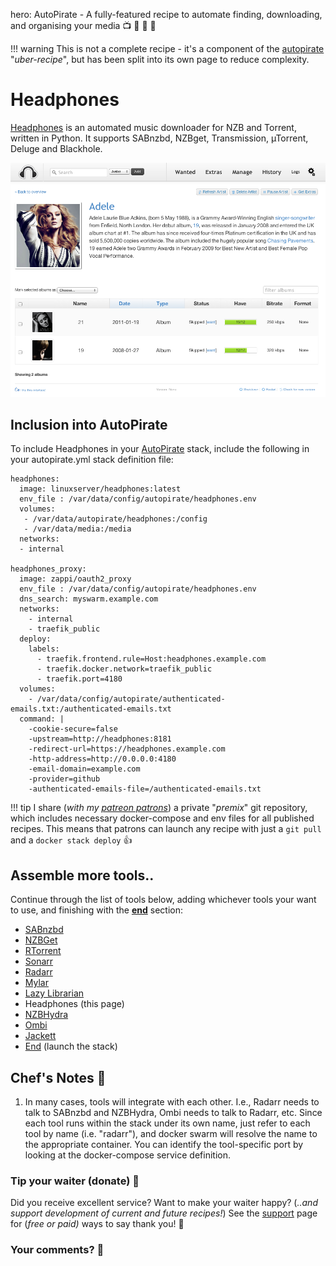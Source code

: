 hero: AutoPirate - A fully-featured recipe to automate finding, downloading, and organising your media 📺 🎥 🎵 📖

!!! warning
    This is not a complete recipe - it's a component of the [autopirate](/recipies/autopirate/) "_uber-recipe_", but has been split into its own page to reduce complexity.

# Headphones

[Headphones](https://github.com/rembo10/headphones) is an automated music downloader for NZB and Torrent, written in Python. It supports SABnzbd, NZBget, Transmission, µTorrent, Deluge and Blackhole.

![Headphones Screenshot](../../images/headphones.png)

## Inclusion into AutoPirate

To include Headphones in your [AutoPirate](/recipies/autopirate/) stack, include the following in your autopirate.yml stack definition file:

```
headphones:
  image: linuxserver/headphones:latest
  env_file : /var/data/config/autopirate/headphones.env
  volumes:
   - /var/data/autopirate/headphones:/config
   - /var/data/media:/media
  networks:
  - internal

headphones_proxy:
  image: zappi/oauth2_proxy
  env_file : /var/data/config/autopirate/headphones.env
  dns_search: myswarm.example.com  
  networks:
    - internal
    - traefik_public
  deploy:
    labels:
      - traefik.frontend.rule=Host:headphones.example.com
      - traefik.docker.network=traefik_public
      - traefik.port=4180
  volumes:
    - /var/data/config/autopirate/authenticated-emails.txt:/authenticated-emails.txt
  command: |
    -cookie-secure=false
    -upstream=http://headphones:8181
    -redirect-url=https://headphones.example.com
    -http-address=http://0.0.0.0:4180
    -email-domain=example.com
    -provider=github
    -authenticated-emails-file=/authenticated-emails.txt
```

!!! tip
    I share (_with my [patreon patrons](https://www.patreon.com/funkypenguin)_) a private "_premix_" git repository, which includes necessary docker-compose and env files for all published recipes. This means that patrons can launch any recipe with just a ```git pull``` and a ```docker stack deploy``` 👍

## Assemble more tools..

Continue through the list of tools below, adding whichever tools your want to use, and finishing with the **[end](/recipies/autopirate/end/)** section:

* [SABnzbd](/recipies/autopirate/sabnzbd.md)
* [NZBGet](/recipies/autopirate/nzbget.md)
* [RTorrent](/recipies/autopirate/rtorrent/)
* [Sonarr](/recipies/autopirate/sonarr/)
* [Radarr](/recipies/autopirate/radarr/)
* [Mylar](https://github.com/evilhero/mylar)
* [Lazy Librarian](/recipies/autopirate/lazylibrarian/)
* Headphones (this page)
* [NZBHydra](/recipies/autopirate/nzbhydra/)
* [Ombi](/recipies/autopirate/ombi/)
* [Jackett](/recipies/autopirate/jackett/)
* [End](/recipies/autopirate/end/) (launch the stack)


## Chef's Notes 📓

1. In many cases, tools will integrate with each other. I.e., Radarr needs to talk to SABnzbd and NZBHydra, Ombi needs to talk to Radarr, etc. Since each tool runs within the stack under its own name, just refer to each tool by name (i.e. "radarr"), and docker swarm will resolve the name to the appropriate container. You can identify the tool-specific port by looking at the docker-compose service definition.

### Tip your waiter (donate) 👏

Did you receive excellent service? Want to make your waiter happy? (_..and support development of current and future recipes!_) See the [support](/support/) page for (_free or paid)_ ways to say thank you! 👏

### Your comments? 💬
